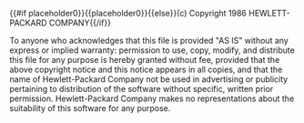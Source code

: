 {{#if placeholder0}}{{placeholder0}}{{else}}(c) Copyright 1986 HEWLETT-PACKARD COMPANY{{/if}}

 To anyone who acknowledges that this file is provided &quot;AS IS&quot; without any express or implied warranty: permission to use, copy, modify, and distribute this file for any purpose is hereby granted without fee, provided that the above copyright notice and this notice appears in all copies, and that the name of Hewlett-Packard Company not be used in advertising or publicity pertaining to distribution of the software without specific, written prior permission. Hewlett-Packard Company makes no representations about the suitability of this software for any purpose.